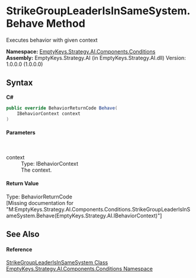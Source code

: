 # StrikeGroupLeaderIsInSameSystem.Behave Method 
 

Executes behavior with given context

**Namespace:**&nbsp;<a href="N_EmptyKeys_Strategy_AI_Components_Conditions">EmptyKeys.Strategy.AI.Components.Conditions</a><br />**Assembly:**&nbsp;EmptyKeys.Strategy.AI (in EmptyKeys.Strategy.AI.dll) Version: 1.0.0.0 (1.0.0.0)

## Syntax

**C#**<br />
``` C#
public override BehaviorReturnCode Behave(
	IBehaviorContext context
)
```


#### Parameters
&nbsp;<dl><dt>context</dt><dd>Type: IBehaviorContext<br />The context.</dd></dl>

#### Return Value
Type: BehaviorReturnCode<br />\[Missing <returns> documentation for "M:EmptyKeys.Strategy.AI.Components.Conditions.StrikeGroupLeaderIsInSameSystem.Behave(EmptyKeys.Strategy.AI.IBehaviorContext)"\]

## See Also


#### Reference
<a href="T_EmptyKeys_Strategy_AI_Components_Conditions_StrikeGroupLeaderIsInSameSystem">StrikeGroupLeaderIsInSameSystem Class</a><br /><a href="N_EmptyKeys_Strategy_AI_Components_Conditions">EmptyKeys.Strategy.AI.Components.Conditions Namespace</a><br />